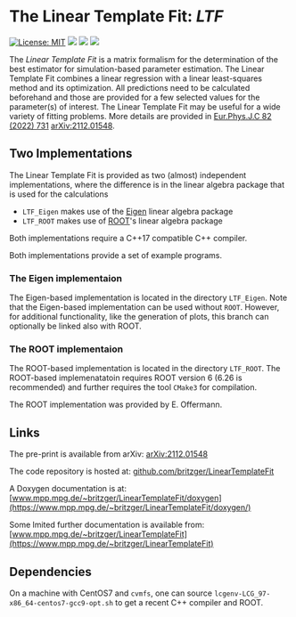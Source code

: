 # The Linear Template Fit: *LTF*  

[![License: MIT](https://img.shields.io/badge/License-MIT-yellow.svg)](https://opensource.org/licenses/MIT)
[![](https://img.shields.io/badge/version-stable-green.svg)]()
[![](https://img.shields.io/badge/docs-doxygen-blue.svg)](https://www.mpp.mpg.de/~britzger/LinearTemplateFit/doxygen/) 
[![](https://img.shields.io/badge/docs-home-blue.svg)](https://www.mpp.mpg.de/~britzger/LinearTemplateFit/) 

The *Linear Template Fit* is a matrix formalism for the determination of the best estimator for simulation-based parameter estimation.
The Linear Template Fit combines a linear regression with a linear least-squares method and its optimization. All
predictions need to be calculated beforehand and those are provided for a few selected values for the parameter(s) of interest.
The Linear Template Fit may be useful for a wide variety of fitting problems. More details are provided in [Eur.Phys.J.C 82 (2022) 731](https://doi.org/10.1140/epjc/s10052-022-10581-w) [arXiv:2112.01548](https://arxiv.org/abs/2112.01548).


## Two Implementations
The Linear Template Fit is provided as two (almost) independent implementations, where the difference
is in the linear algebra package that is used for the calculations
- `LTF_Eigen` makes use of the [Eigen](https://eigen.tuxfamily.org) linear algebra package
- `LTF_ROOT` makes use of [ROOT](https://root.cern.ch)'s linear algebra package

Both implementations require a C++17 compatible C++ compiler.

Both implementations provide a set of example programs.


### The Eigen implementaion
The Eigen-based implementation is located in the directory `LTF_Eigen`.
Note that the Eigen-based implementation can be used without `ROOT`. However, for additional functionality, like the generation of plots, this branch can optionally be linked also with ROOT.

### The ROOT implementaion
The ROOT-based implementation is located in the directory `LTF_ROOT`.
The ROOT-based implemenatatoin requires ROOT version 6 (6.26 is recommended) and further requires the tool `CMake3` for compilation.

The ROOT implementation was provided by E. Offermann.


## Links
The pre-print is available from arXiv: [arXiv:2112.01548](https://arxiv.org/abs/2112.01548)

The code repository is hosted at: [github.com/britzger/LinearTemplateFit](https://github.com/britzger/LinearTemplateFit/)

A Doxygen documentation is at: [www.mpp.mpg.de/~britzger/LinearTemplateFit/doxygen](https://www.mpp.mpg.de/~britzger/LinearTemplateFit/doxygen/)

Some lmited further documentation is available from: [www.mpp.mpg.de/~britzger/LinearTemplateFit](https://www.mpp.mpg.de/~britzger/LinearTemplateFit)


## Dependencies
On a machine with CentOS7 and `cvmfs`, one can source `lcgenv-LCG_97-x86_64-centos7-gcc9-opt.sh` to get a recent C++ compiler and ROOT.


